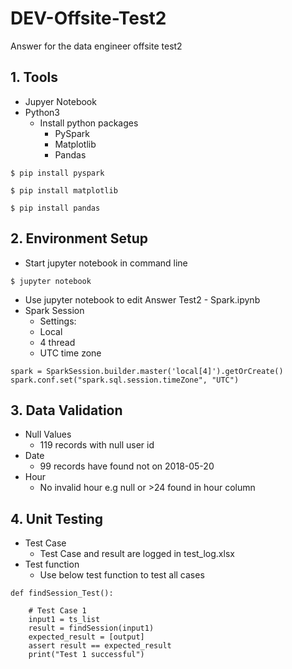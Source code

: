 # DEV-Offsite-Test2
Answer for the data engineer offsite test2

## 1. Tools
* Jupyer Notebook
* Python3
  * Install python packages
    * PySpark
    * Matplotlib
    * Pandas
```
$ pip install pyspark
```
```
$ pip install matplotlib
```
```
$ pip install pandas
```
## 2. Environment Setup
- Start jupyter notebook in command line
```
$ jupyter notebook
```
- Use jupyter notebook to edit Answer Test2 - Spark.ipynb
- Spark Session
    - Settings:
    - Local
    - 4 thread
    - UTC time zone
```
spark = SparkSession.builder.master('local[4]').getOrCreate()
spark.conf.set("spark.sql.session.timeZone", "UTC")
```
## 3. Data Validation
- Null Values
     - 119 records with null user id
- Date
     - 99 records have found not on 2018-05-20
- Hour
    - No invalid hour e.g null or >24 found in hour column

## 4. Unit Testing
- Test Case
    - Test Case and result are logged in test_log.xlsx
- Test function
    - Use below test function to test all cases
```
def findSession_Test():

    # Test Case 1
    input1 = ts_list
    result = findSession(input1)
    expected_result = [output]
    assert result == expected_result
    print("Test 1 successful")
```    
